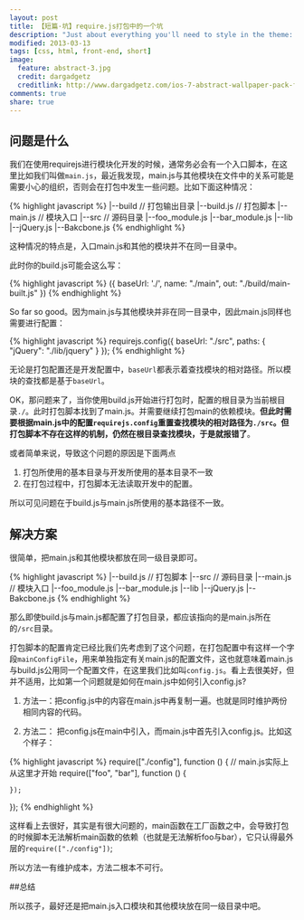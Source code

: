 ```yaml
---
layout: post
title: 【短篇·坑】require.js打包中的一个坑
description: "Just about everything you'll need to style in the theme: headings, paragraphs, blockquotes, tables, code blocks, and more."
modified: 2013-03-13
tags: [css, html, front-end, short]
image:
  feature: abstract-3.jpg
  credit: dargadgetz
  creditlink: http://www.dargadgetz.com/ios-7-abstract-wallpaper-pack-for-iphone-5-and-ipod-touch-retina/
comments: true
share: true
---
```


## 问题是什么

我们在使用requirejs进行模块化开发的时候，通常务必会有一个入口脚本，在这里比如我们叫做`main.js`，最近我发现，main.js与其他模块在文件中的关系可能是需要小心的组织，否则会在打包中发生一些问题。比如下面这种情况：

{% highlight javascript %}
|--build // 打包输出目录
|--build.js // 打包脚本
|--main.js // 模块入口
|--src // 源码目录
    |--foo_module.js
    |--bar_module.js
    |--lib
        |--jQuery.js
        |--Bakcbone.js
{% endhighlight %}

这种情况的特点是，入口main.js和其他的模块并不在同一目录中。

此时你的build.js可能会这么写：

{% highlight javascript %}
({
    baseUrl: './',
    name: "./main",
    out: "./build/main-built.js"
})
{% endhighlight %}

So far so good。因为main.js与其他模块并非在同一目录中，因此main.js同样也需要进行配置：

{% highlight javascript %}
requirejs.config({
    baseUrl: "./src",
    paths: {
        "jQuery": "./lib/jquery"
    }
});
{% endhighlight %}

无论是打包配置还是开发配置中，`baseUrl`都表示着查找模块的相对路径。所以模块的查找都是基于`baseUrl`。

OK，那问题来了，当你使用build.js开始进行打包时，配置的根目录为当前根目录`./`。此时打包脚本找到了main.js。并需要继续打包main的依赖模块。**但此时需要根据main.js中的配置`requirejs.config`重置查找模块的相对路径为`./src`。但打包脚本不存在这样的机制，仍然在根目录查找模块，于是就报错了**。

或者简单来说，导致这个问题的原因是下面两点

1. 打包所使用的基本目录与开发所使用的基本目录不一致
2. 在打包过程中，打包脚本无法读取开发中的配置。

所以可见问题在于build.js与main.js所使用的基本路径不一致。

## 解决方案

很简单，把main.js和其他模块都放在同一级目录即可。

{% highlight javascript %}
|--build.js // 打包脚本
|--src // 源码目录
    |--main.js // 模块入口
    |--foo_module.js
    |--bar_module.js
    |--lib
        |--jQuery.js
        |--Bakcbone.js
{% endhighlight %}

那么即使build.js与main.js都配置了打包目录，都应该指向的是main.js所在的`/src`目录。

打包脚本的配置肯定已经比我们先考虑到了这个问题，在打包配置中有这样一个字段`mainConfigFile`，用来单独指定有关main.js的配置文件，这也就意味着main.js与build.js公用同一个配置文件，在这里我们比如叫`config.js`。看上去很美好，但并不适用，比如第一个问题就是如何在main.js中如何引入config.js?


1. 方法一：把config.js中的内容在main.js中再复制一遍。也就是同时维护两份相同内容的代码。

2. 方法二： 把config.js在main中引入，而main.js中首先引入config.js。比如这个样子：

{% highlight javascript %}
require(["./config"], function () {
    // main.js实际上从这里才开始
    require(["foo", "bar"], function () {

    });
});
{% endhighlight %}

这样看上去很好，其实是有很大问题的，main函数在工厂函数之中，会导致打包的时候脚本无法解析main函数的依赖（也就是无法解析foo与bar），它只认得最外层的`require(["./config"])`;

所以方法一有维护成本，方法二根本不可行。

##总结

所以孩子，最好还是把main.js入口模块和其他模块放在同一级目录中吧。





